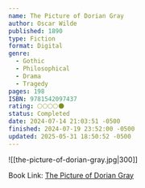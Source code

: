 ```yaml
---
name: The Picture of Dorian Gray
author: Oscar Wilde
published: 1890
type: Fiction
format: Digital
genre:
  - Gothic
  - Philosophical
  - Drama
  - Tragedy
pages: 198
ISBN: 9781542097437
rating: 🌕🌕🌕🌕🌑
status: Completed
date: 2024-07-14 21:03:51 -0500
finished: 2024-07-19 23:52:00 -0500
updated: 2025-05-31 18:50:52 -0500
---
```


![[the-picture-of-dorian-gray.jpg|300]]

Book Link: [The Picture of Dorian Gray](https://www.goodreads.com/book/show/5297.The_Picture_of_Dorian_Gray)
